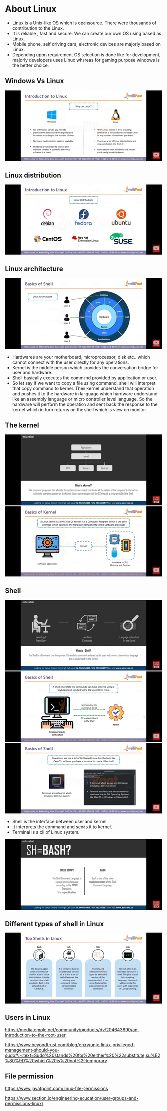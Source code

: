 # About Linux 

- Linux is a Unix-like OS which is opensource. There were thousands of contribution to the Linux. 
- It is reliable ,  fast and secure. We can create our own OS using based as Linux. 
- Mobile phone, self driving cars, electronic devices are majorly based on Linux. 
- Depending upon requirement OS selection is done like for development, majorly developers uses Linux whereas for gaming purpose windows is the better choice. 

## Windows Vs Linux

![](https://github.com/codophilic/LearnLinux/blob/main/attachments/1666499179220.jpg)

## Linux distribution 

![](https://github.com/codophilic/LearnLinux/blob/main/attachments/1666499179213.jpg)

## Linux architecture 

![](https://github.com/codophilic/LearnLinux/blob/main/attachments/1666499179205.jpg)

- Hardwares are your motherboard, microprocessor, disk etc.. which cannot connect with the user directly for any operations. 
- Kernel is the middle person which provides the conversation bridge for user and hardware. 
- Shell basically executes the command provided by application or user. 
- So let say if we want to copy a file using command, shell will interpret that copy command to kernel. Then kernel understand that operation and pushes it to the hardware in language which hardware understand like an assembly language or micro controller level language. So the hardware will perform the operation and sent back the response to the kernel which in turn returns on the shell which is view on monitor. 


## The kernel

![](https://github.com/codophilic/LearnLinux/blob/main/attachments/1666588186378.jpg)
![](https://github.com/codophilic/LearnLinux/blob/main/attachments/1666499179176.jpg)


## Shell 

![](https://github.com/codophilic/LearnLinux/blob/main/attachments/1666588186370.jpg)
![](https://github.com/codophilic/LearnLinux/blob/main/attachments/1666499179196.jpg)
![](https://github.com/codophilic/LearnLinux/blob/main/attachments/1666499179191.jpg)

- Shell is the interface between user and kernel.
- It interprets the command and sends it to kernel. 
- Terminal is a cli of Linux system.

![](https://github.com/codophilic/LearnLinux/blob/main/attachments/1666588186363.jpg)

## Different types of shell in Linux

![](https://github.com/codophilic/LearnLinux/blob/main/attachments/1666499179183.jpg)

## Users in Linux

https://mediatemple.net/community/products/dv/204643890/an-introduction-to-the-root-user

https://www.beyondtrust.com/blog/entry/unix-linux-privileged-management-should-you-sudo#:~:text=Sudo%20stands%20for%20either%20%22substitute,su%E2%80%9D%20which%20is%20not%20temporary

## File permission

https://www.javatpoint.com/linux-file-permissions

https://www.section.io/engineering-education/user-groups-and-permissions-linux/
